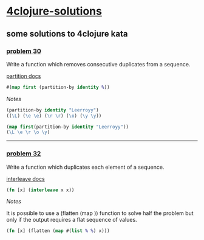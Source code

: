# [4clojure-solutions](http://www.4clojure.com/)
## some solutions to 4clojure kata

### [problem 30](https://4clojure.com/problem/30)

Write a function which removes consecutive duplicates from a sequence.

[partition docs](https://clojuredocs.org/clojure.core/partition)

~~~clojure
#(map first (partition-by identity %))
~~~

_Notes_

~~~clojure 
(partition-by identity "Leerroyy") 
((\L) (\e \e) (\r \r) (\o) (\y \y))

(map first(partition-by identity "Leerroyy"))
(\L \e \r \o \y)
~~~

---

### [problem 32](https://4clojure.com/problem/32)

Write a function which duplicates each element of a sequence.

[interleave docs](https://clojuredocs.org/clojure.core/interleave)

~~~clojure
(fn [x] (interleave x x))
~~~

_Notes_

It is possible to use a (flatten (map )) function to solve half the problem but only if the output requires a flat sequence of values.

~~~clojure
(fn [x] (flatten (map #(list % %) x)))
~~~
